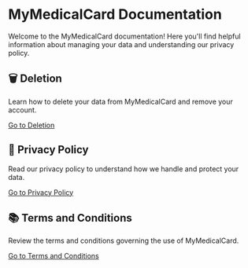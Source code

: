 # MyMedicalCard Documentation

Welcome to the MyMedicalCard documentation! Here you'll find helpful information about managing your data and understanding our privacy policy.

## 🗑️ Deletion
Learn how to delete your data from MyMedicalCard and remove your account.

[Go to Deletion](./deletion.md)

## 📜 Privacy Policy
Read our privacy policy to understand how we handle and protect your data.

[Go to Privacy Policy](./privacy_policy.md)

## 📚 Terms and Conditions
Review the terms and conditions governing the use of MyMedicalCard.

[Go to Terms and Conditions](./terms_conditions.md)
